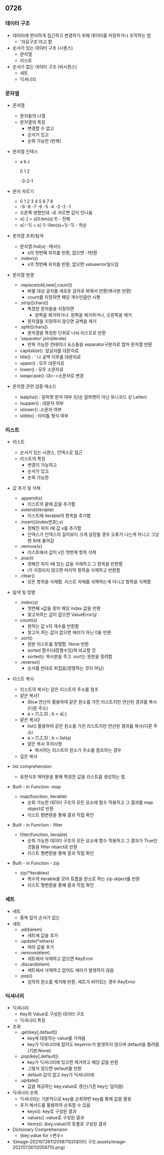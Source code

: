 ## 0726

### 데이터 구조

* 데이터에 편리하게 접근하고 변경하기 위해 데이터를 저장하거나 조작하는 법
  * '자료구조'라고 함
* 순서가 있는 데이터 구조 (시퀀스)
  * 문자열 
  * 리스트
* 순서가 없는 데이터 구조 (비시퀀스)
  * 세트
  * 딕셔너리



### 문자열

* 문자열

  * 문자들의 나열
  * 문자열의 특징
    * 변경할 수 없고
    * 순서가 있고
    * 순회 가능한 (반복)

* 문자열 인덱스

  * a b c   

     0 1 2

    -3-2-1   

* 문자 자르기

  *  0  1   2  3  4  5   6  7  8 
  * -9 -8 -7 -6 -5 -4 -3 -2 -1
  * 오른쪽 방향인데 -로 자르면 값이 안나옴
  * s[::] = s[0:len(s):1] - 전체
  * s[::-1] = s[-1:-(len(s)+1):-1] - 역순

* 문자열 조회/탐색

  * 문자열.fnd(x) -메서드
    * x의 첫번째 위치를 반환, 없으면 -1반환
  * .index(x)
    * x의 첫번째 위치를 반환, 없으면 valueerror일으킴

* 문자열 변경

  * .replace(old,new[,count])
    * 바꿀 대상 글자를 새로운 글자로 바꿔서 반환(복사본 반환)
    * count를 지정하면 해당 개수만큼만 시행
  * .strip([chars])
    * 특정한 문자들을 지정하면
      * 양쪽을 제거하거나. 왼쪽을 제거하거나, 오른쪽을 제거
    * 문자열을 지정하지 않으면 공백을 제거
  * .split([chars])
    * 문자열을 특정한 단위로 나눠 리스트로 반환
  * 'separator'.join(iterale)
    * 반복 가능한 컨테이너 요소들을 separator구분자로 합쳐 문자열 반환
  * capitalize() :앞글자를 대문자로
  * title() : ' 나 공백 이후를 대문자로 
  * upper() : 모두 대문자로
  * lower() : 모두 소문자로
  * swapcase() :대<->소문자로 변경
  
* 문자열 관련 검증 메소드

  * isalpha() : 알파벳 문자 여부 (단순 알파벳이 아닌 유니코드 상 Letter)
  * isupper() : 대문자 여부
  * islower() :소문자 여부
  * istitle() : 타이틀 형식 여부



### 리스트

* 리스트
  * 순서가 있는 시퀀스, 인덱스로 접근
  * 리스트의 특징
    * 변경이 가능하고
    * 순서가 있고 
    * 순회 가능한

* 값 추가 및 삭제
  * .append(x)
    * 리스트의 끝에 값을 추가함
  * .extend(iterable)
    * 리스트에 iterable의 항목을 추가함
  * .insert(i(index번호),x)
    * 정해진 위치 i에 값 x를 추가함
    * 인덱스가 인덱스의 길이보다 크게 설정될 경우 오류가 나는게 아니고 그냥 맨 뒤에 들어감
  * .remove(x)
    * 리스트에서 값이 x인 첫번재 항목 삭제
  * .pop(i)
    * 정해진 위치 i에 있는 값을 삭제하고 그 항목을 반환함
    * i가 지정되지 않으면 마지막 항목을 삭제하고 반환함
  * .clear()
    * 모든 항목을 삭제함. 리스트 자체를 삭제하는게 아니고 항목을 삭제함
* 탐색 및 정렬
  * .index(x)
    * 첫번째 x값을 찾아 해당 index 값을 반환
    * 찾고자하는 값이 없으면 ValueError남
  * count(x)
    * 원하는 값 x의 개수를 반환함
    * 찾고자 하는 값이 없으면 에러가 아닌 0을 반환
  * .sort()
    * 원본 리스트를 정렬함. None 반환
    * sorted 함수(내장함수임)와 비교할 것
    * sorted는 복사본을 주고 .sort는 원본을 정려함
  * .reverse()
    * 순서를 반대로 뒤집음(정렬하는 것이 아님)
* 리스트 복사
  * 리스트의 복사는 같은 리스트의 주소를 참조
  * 얕은 복사1
    * Slice 연산자 활용하여 같은 원소를 가진 리스트지만 연산된 경과를 복사(다른 주소)
    * a = [1,2,3] ; b = a[:] 
  * 얕은 복사2
    * list() 활용하여 같은 원소를 가진 리스트지만 연산된 결과를 복사(다른 주소)
    * a = [1,2,3] ; b = list(a)
    * 얕은 복사 주의사항
      * 복사하는 리스트의 원소가 주소를 참조하는 경우
  * 깊은 복사
* list comprehension
  * 표현식과 제어문을 통해 특정한 값을 리스트를 생성하는 법
* Built - in Function -map
  * map(function, iterable)
    * 순회 가능한 데이터 구조의 모든 요소에 함수 적용하고 그 결과를 map object로 반환
    * 리스트 형변환을 통해 결과 직접 확인 
* Built - in Function - filter
  * filter(function, iterable)
    * 순회 가능한 데이터 구조의 모든 요소에 함수 적용하고 그 결과가 True인 것들을 filter object로 반환
    * 리스트 형변환을 통해 결과 직접 확인
* Built - in Function - zip
  * zip(*iterables)
    * 복수의 iterable을 모아 튜플을 원소로 하는 zip object를 반환
    * 리스트 형변환을 통해 결과 직접 확인





### 세트

* 세트 
  * 중복 없이 순서가 없는 
* 세트
  * .add(elem)
    * 세트에 값을 추가
  * .update(*others)
    * 여러 값을 추가
  * .remove(elem)
    * 세트에서 삭제하고 없으면 KeyError
  * .discard(elem)
    * 세트에서 삭제하고 없어도 에러가 발생하지 않음
  * .pop()
    * 임의의 원소를 제거해 반환. 세트가 비어있는 경우 KeyError





### 딕셔너리

+ 딕셔너리
  + Key와 Value로 구성된 데이터 구조
  + 딕셔너리 특징
+ 조회
  + .get(key[,default])
    + key에 대응하는 value를 가져옴
    + key가 딕셔너리에 없어도 keyerror가 발생하지 않으며 default을 돌려줌 (기본:None)
  + .pop(key[,default])
    + key가 딕셔너리에 있으면 제거하고 해당 값을 반환
    + 그렇지 않으면 default를 반환
    + default 값이 없고 key가 딕셔너리에
  + .update()
    + 값을 제공하는 key,value로 갱신(기존 key는 덮어씀)
+ 딕셔너리 순회
  + 딕셔너리는 기본적으로 key를 순회하면 key를 통해 값을 활용
  + 추가 메서드를 활용하여 순회할 수 있음
    + keys(): key로 구성된 결과
    + values() :value로 구성된 결과
    + items(): (key,value)의 튜플로 구성된 결과
+ Dictionary Comprehension
  + {key:value for <변수>
+ ![image-20210726112058710](데이터 구조.assets/image-20210726112058710.png)

